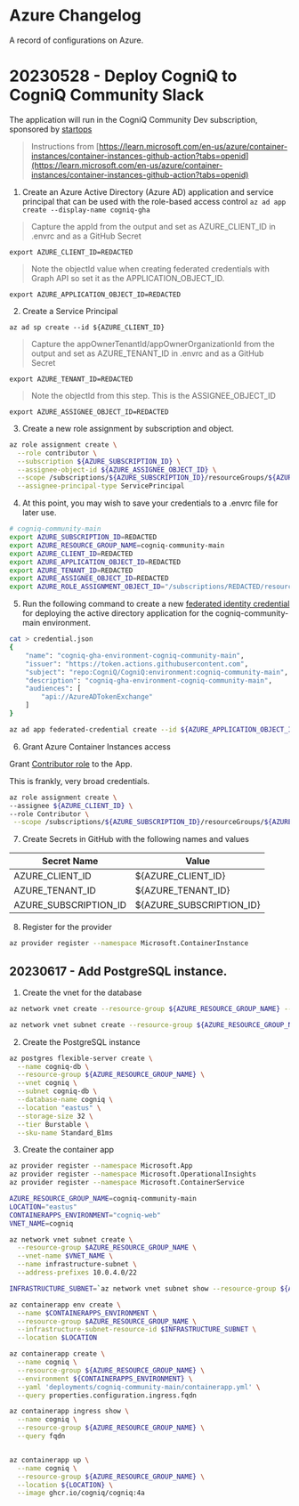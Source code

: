 # Azure Changelog

A record of configurations on Azure.


# 20230528 - Deploy CogniQ to CogniQ Community Slack


The application will run in the CogniQ Community Dev subscription, sponsored by [startops](https://startops.us)

> Instructions from [https://learn.microsoft.com/en-us/azure/container-instances/container-instances-github-action?tabs=openid](https://learn.microsoft.com/en-us/azure/container-instances/container-instances-github-action?tabs=openid)


1. Create an Azure Active Directory (Azure AD) application and service principal that can be used with the role-based access control
`az ad app create --display-name cogniq-gha`

> Capture the appId from the output and set as AZURE_CLIENT_ID in .envrc and as a GitHub Secret

`export AZURE_CLIENT_ID=REDACTED`

> Note the objectId value when creating federated credentials with Graph API so set it as the APPLICATION_OBJECT_ID.

`export AZURE_APPLICATION_OBJECT_ID=REDACTED`

2. Create a Service Principal

`az ad sp create --id ${AZURE_CLIENT_ID}`

> Capture the appOwnerTenantId/appOwnerOrganizationId from the output and set as AZURE_TENANT_ID in .envrc and as a GitHub Secret

`export AZURE_TENANT_ID=REDACTED`

> Note the objectId from this step. This is the ASSIGNEE_OBJECT_ID

`export AZURE_ASSIGNEE_OBJECT_ID=REDACTED`


3. Create a new role assignment by subscription and object.

```bash
az role assignment create \
  --role contributor \
  --subscription ${AZURE_SUBSCRIPTION_ID} \
  --assignee-object-id ${AZURE_ASSIGNEE_OBJECT_ID} \
  --scope /subscriptions/${AZURE_SUBSCRIPTION_ID}/resourceGroups/${AZURE_RESOURCE_GROUP_NAME} \
  --assignee-principal-type ServicePrincipal
```

4. At this point, you may wish to save your credentials to a .envrc file for later use.

```bash
# cogniq-community-main
export AZURE_SUBSCRIPTION_ID=REDACTED
export AZURE_RESOURCE_GROUP_NAME=cogniq-community-main
export AZURE_CLIENT_ID=REDACTED
export AZURE_APPLICATION_OBJECT_ID=REDACTED
export AZURE_TENANT_ID=REDACTED
export AZURE_ASSIGNEE_OBJECT_ID=REDACTED
export AZURE_ROLE_ASSIGNMENT_OBJECT_ID="/subscriptions/REDACTED/resourceGroups/cogniq-community-main/providers/Microsoft.Authorization/roleAssignments/REDACTED"

```

5. Run the following command to create a new [federated identity credential](https://learn.microsoft.com/en-us/graph/api/application-post-federatedidentitycredentials?) for deploying the active directory application for the cogniq-community-main environment.

```bash
cat > credential.json
{
    "name": "cogniq-gha-environment-cogniq-community-main",
    "issuer": "https://token.actions.githubusercontent.com",
    "subject": "repo:CogniQ/CogniQ:environment:cogniq-community-main",
    "description": "cogniq-gha-environment-cogniq-community-main",
    "audiences": [
        "api://AzureADTokenExchange"
    ]
}

az ad app federated-credential create --id ${AZURE_APPLICATION_OBJECT_ID} --parameters credential.json
```

6. Grant Azure Container Instances access

Grant [Contributor role](https://learn.microsoft.com/en-us/azure/role-based-access-control/built-in-roles) to the App.

This is frankly, very broad credentials.

```bash
az role assignment create \
--assignee ${AZURE_CLIENT_ID} \
--role Contributor \
 --scope /subscriptions/${AZURE_SUBSCRIPTION_ID}/resourceGroups/${AZURE_RESOURCE_GROUP_NAME}
 ```

7. Create Secrets in GitHub with the following names and values

  | Secret Name | Value |
  | ----------- | ----- |
  | AZURE_CLIENT_ID | ${AZURE_CLIENT_ID} |
  | AZURE_TENANT_ID | ${AZURE_TENANT_ID} |
  | AZURE_SUBSCRIPTION_ID | ${AZURE_SUBSCRIPTION_ID} |


8. Register for the provider

```bash
az provider register --namespace Microsoft.ContainerInstance
```

## 20230617 - Add PostgreSQL instance.

1. Create the vnet for the database

```bash
az network vnet create --resource-group ${AZURE_RESOURCE_GROUP_NAME} --name cogniq --location eastus --address-prefixes 10.0.0.0/16

az network vnet subnet create --resource-group ${AZURE_RESOURCE_GROUP_NAME} --vnet-name cogniq --address-prefixes 10.0.0.0/24 --name cogniq-db

```


2. Create the PostgreSQL instance

```bash
az postgres flexible-server create \
  --name cogniq-db \
  --resource-group ${AZURE_RESOURCE_GROUP_NAME} \
  --vnet cogniq \
  --subnet cogniq-db \
  --database-name cogniq \
  --location "eastus" \
  --storage-size 32 \
  --tier Burstable \
  --sku-name Standard_B1ms

```


3. Create the container app

```bash
az provider register --namespace Microsoft.App
az provider register --namespace Microsoft.OperationalInsights
az provider register --namespace Microsoft.ContainerService

AZURE_RESOURCE_GROUP_NAME=cogniq-community-main
LOCATION="eastus"
CONTAINERAPPS_ENVIRONMENT="cogniq-web"
VNET_NAME=cogniq

az network vnet subnet create \
  --resource-group $AZURE_RESOURCE_GROUP_NAME \
  --vnet-name $VNET_NAME \
  --name infrastructure-subnet \
  --address-prefixes 10.0.4.0/22

INFRASTRUCTURE_SUBNET=`az network vnet subnet show --resource-group ${AZURE_RESOURCE_GROUP_NAME} --vnet-name $VNET_NAME --name infrastructure-subnet --query "id" -o tsv | tr -d '[:space:]'`

az containerapp env create \
  --name $CONTAINERAPPS_ENVIRONMENT \
  --resource-group $AZURE_RESOURCE_GROUP_NAME \
  --infrastructure-subnet-resource-id $INFRASTRUCTURE_SUBNET \
  --location $LOCATION

az containerapp create \
  --name cogniq \
  --resource-group ${AZURE_RESOURCE_GROUP_NAME} \
  --environment ${CONTAINERAPPS_ENVIRONMENT} \
  --yaml 'deployments/cogniq-community-main/containerapp.yml' \
  --query properties.configuration.ingress.fqdn

az containerapp ingress show \
  --name cogniq \
  --resource-group ${AZURE_RESOURCE_GROUP_NAME} \
  --query fqdn


az containerapp up \
  --name cogniq \
  --resource-group ${AZURE_RESOURCE_GROUP_NAME} \
  --location ${LOCATION} \
  --image ghcr.io/cogniq/cogniq:4a
```
